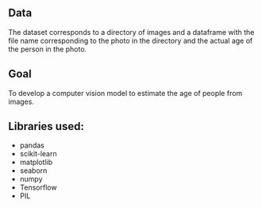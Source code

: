 ## Data

The dataset corresponds to a directory of images and a dataframe with the file name corresponding to the photo in the directory and the actual age of the person in the photo.

## Goal

To develop a computer vision model to estimate the age of people from images.

## Libraries used:
* pandas
* scikit-learn
* matplotlib
* seaborn
* numpy
* Tensorflow
* PIL